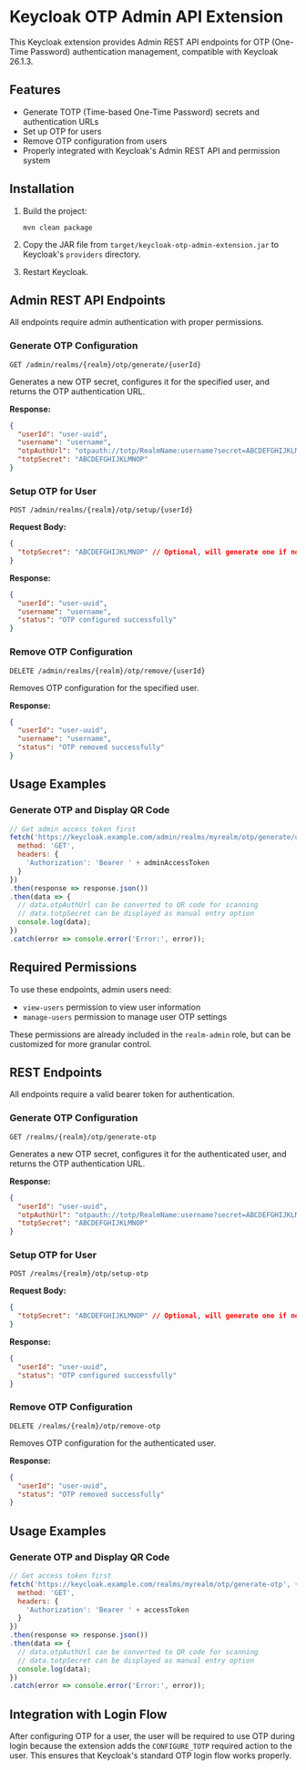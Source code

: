 # Keycloak OTP Admin API Extension

This Keycloak extension provides Admin REST API endpoints for OTP (One-Time Password) authentication management, compatible with Keycloak 26.1.3.

## Features

- Generate TOTP (Time-based One-Time Password) secrets and authentication URLs
- Set up OTP for users
- Remove OTP configuration from users
- Properly integrated with Keycloak's Admin REST API and permission system

## Installation

1. Build the project:
   ```
   mvn clean package
   ```

2. Copy the JAR file from `target/keycloak-otp-admin-extension.jar` to Keycloak's `providers` directory.

3. Restart Keycloak.

## Admin REST API Endpoints

All endpoints require admin authentication with proper permissions.

### Generate OTP Configuration

```
GET /admin/realms/{realm}/otp/generate/{userId}
```

Generates a new OTP secret, configures it for the specified user, and returns the OTP authentication URL.

**Response:**
```json
{
  "userId": "user-uuid",
  "username": "username",
  "otpAuthUrl": "otpauth://totp/RealmName:username?secret=ABCDEFGHIJKLMNOP&issuer=RealmName",
  "totpSecret": "ABCDEFGHIJKLMNOP"
}
```

### Setup OTP for User

```
POST /admin/realms/{realm}/otp/setup/{userId}
```

**Request Body:**
```json
{
  "totpSecret": "ABCDEFGHIJKLMNOP" // Optional, will generate one if not provided
}
```

**Response:**
```json
{
  "userId": "user-uuid",
  "username": "username",
  "status": "OTP configured successfully"
}
```

### Remove OTP Configuration

```
DELETE /admin/realms/{realm}/otp/remove/{userId}
```

Removes OTP configuration for the specified user.

**Response:**
```json
{
  "userId": "user-uuid",
  "username": "username",
  "status": "OTP removed successfully"
}
```

## Usage Examples

### Generate OTP and Display QR Code

```javascript
// Get admin access token first
fetch('https://keycloak.example.com/admin/realms/myrealm/otp/generate/user-uuid-here', {
  method: 'GET',
  headers: {
    'Authorization': 'Bearer ' + adminAccessToken
  }
})
.then(response => response.json())
.then(data => {
  // data.otpAuthUrl can be converted to QR code for scanning
  // data.totpSecret can be displayed as manual entry option
  console.log(data);
})
.catch(error => console.error('Error:', error));
```

## Required Permissions

To use these endpoints, admin users need:
- `view-users` permission to view user information
- `manage-users` permission to manage user OTP settings

These permissions are already included in the `realm-admin` role, but can be customized for more granular control.

## REST Endpoints

All endpoints require a valid bearer token for authentication.

### Generate OTP Configuration

```
GET /realms/{realm}/otp/generate-otp
```

Generates a new OTP secret, configures it for the authenticated user, and returns the OTP authentication URL.

**Response:**
```json
{
  "userId": "user-uuid",
  "otpAuthUrl": "otpauth://totp/RealmName:username?secret=ABCDEFGHIJKLMNOP&issuer=RealmName",
  "totpSecret": "ABCDEFGHIJKLMNOP"
}
```

### Setup OTP for User

```
POST /realms/{realm}/otp/setup-otp
```

**Request Body:**
```json
{
  "totpSecret": "ABCDEFGHIJKLMNOP" // Optional, will generate one if not provided
}
```

**Response:**
```json
{
  "userId": "user-uuid",
  "status": "OTP configured successfully"
}
```

### Remove OTP Configuration

```
DELETE /realms/{realm}/otp/remove-otp
```

Removes OTP configuration for the authenticated user.

**Response:**
```json
{
  "userId": "user-uuid",
  "status": "OTP removed successfully"
}
```

## Usage Examples

### Generate OTP and Display QR Code

```javascript
// Get access token first
fetch('https://keycloak.example.com/realms/myrealm/otp/generate-otp', {
  method: 'GET',
  headers: {
    'Authorization': 'Bearer ' + accessToken
  }
})
.then(response => response.json())
.then(data => {
  // data.otpAuthUrl can be converted to QR code for scanning
  // data.totpSecret can be displayed as manual entry option
  console.log(data);
})
.catch(error => console.error('Error:', error));
```

## Integration with Login Flow

After configuring OTP for a user, the user will be required to use OTP during login because the extension adds the `CONFIGURE_TOTP` required action to the user. This ensures that Keycloak's standard OTP login flow works properly.